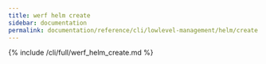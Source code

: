 ```yaml
---
title: werf helm create
sidebar: documentation
permalink: documentation/reference/cli/lowlevel-management/helm/create.html
---
```


{% include /cli/full/werf_helm_create.md %}
